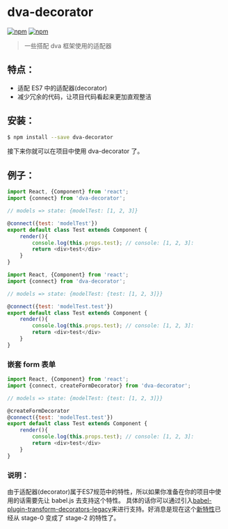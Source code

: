 # dva-decorator
[![npm](https://img.shields.io/npm/v/dva-decorator.svg?style=flat-square)](https://www.npmjs.com/package/dva-decorator)
[![npm](https://img.shields.io/npm/l/dva-decorator.svg?style=flat-square)](https://www.npmjs.com/package/dva-decorator)

> 一些搭配 dva 框架使用的适配器

## 特点：
* 适配 ES7 中的适配器(decorator)
* 减少冗余的代码，让项目代码看起来更加直观整洁

## 安装：
```bash
$ npm install --save dva-decorator
```
接下来你就可以在项目中使用 dva-decorator 了。

## 例子：

```javascript
import React, {Component} from 'react';
import {connect} from 'dva-decorator';

// models => state: {modelTest: [1, 2, 3]}

@connect({test: 'modelTest'})
export default class Test extends Component {
    render(){
        console.log(this.props.test); // console: [1, 2, 3]:
        return <div>test</div>
    }
}
```

```javascript
import React, {Component} from 'react';
import {connect} from 'dva-decorator';

// models => state: {modelTest: {test: [1, 2, 3]}}

@connect({test: 'modelTest.test'})
export default class Test extends Component {
    render(){
        console.log(this.props.test); // console: [1, 2, 3]:
        return <div>test</div>
    }
}
```

### 嵌套 form 表单

```javascript
import React, {Component} from 'react';
import {connect, createFormDecorator} from 'dva-decorator';

// models => state: {modelTest: {test: [1, 2, 3]}}

@createFormDecorator
@connect({test: 'modelTest.test'})
export default class Test extends Component {
    render(){
        console.log(this.props.test); // console: [1, 2, 3]:
        return <div>test</div>
    }
}
```

### 说明：
由于适配器(decorator)属于ES7规范中的特性，所以如果你准备在你的项目中使用的话需要先让 babel.js 去支持这个特性。
具体的话你可以通过引入[babel-plugin-transform-decorators-legacy](https://github.com/loganfsmyth/babel-plugin-transform-decorators-legacy)来进行支持。好消息是现在这个[新特性](http://tc39.github.io/proposal-decorators/)已经从 stage-0 变成了 stage-2 的特性了。
